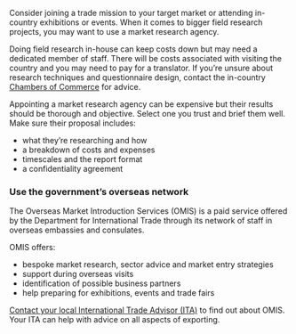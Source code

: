 Consider joining a trade mission to your target market or attending in-country exhibitions or events. When it comes to bigger field research projects, you may want to use a market research agency.

Doing field research in-house can keep costs down but may need a dedicated member of staff. There will be costs associated with visiting the country and you may need to pay for a translator. If you&rsquo;re unsure about research techniques and questionnaire design, contact the in-country [Chambers of Commerce](http://exportbritain.org.uk/international-directory/ "Chambers of Commerce") for advice.

Appointing a market research agency can be expensive but their results should be thorough and objective. Select one you trust and brief them well. Make sure their proposal includes:

- what they&rsquo;re researching and how
- a breakdown of costs and expenses
- timescales and the report format
- a confidentiality agreement

### Use the government&rsquo;s overseas network

The Overseas Market Introduction Services (OMIS) is a paid service offered by the Department for International Trade through its network of staff in overseas embassies and consulates.

OMIS offers:

- bespoke market research, sector advice and market entry strategies
- support during overseas visits
- identification of possible business partners
- help preparing for exhibitions, events and trade fairs

[Contact your local International Trade Advisor (ITA)](https://www.contactus.trade.gov.uk/office-finder/ "Contact your local International Trade Advisor (ITA)") to find out about OMIS. Your ITA can help with advice on all aspects of exporting.
